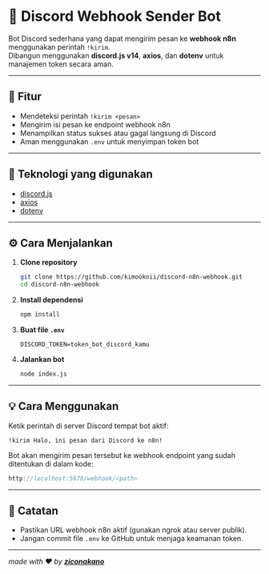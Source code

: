 # 🤖 Discord Webhook Sender Bot

Bot Discord sederhana yang dapat mengirim pesan ke **webhook n8n** menggunakan perintah `!kirim`.  
Dibangun menggunakan **discord.js v14**, **axios**, dan **dotenv** untuk manajemen token secara aman.

---

## 🚀 Fitur
- Mendeteksi perintah `!kirim <pesan>`
- Mengirim isi pesan ke endpoint webhook n8n
- Menampilkan status sukses atau gagal langsung di Discord
- Aman menggunakan `.env` untuk menyimpan token bot

---

## 🧰 Teknologi yang digunakan
- [discord.js](https://discord.js.org)
- [axios](https://axios-http.com/)
- [dotenv](https://www.npmjs.com/package/dotenv)

---

## ⚙️ Cara Menjalankan

1. **Clone repository**
   ```bash
   git clone https://github.com/kimookoii/discord-n8n-webhook.git
   cd discord-n8n-webhook
   ```

2. **Install dependensi**

   ```bash
   npm install
   ```

3. **Buat file `.env`**

   ```env
   DISCORD_TOKEN=token_bot_discord_kamu
   ```

4. **Jalankan bot**

   ```bash
   node index.js
   ```

---

## 💡 Cara Menggunakan

Ketik perintah di server Discord tempat bot aktif:

```
!kirim Halo, ini pesan dari Discord ke n8n!
```

Bot akan mengirim pesan tersebut ke webhook endpoint yang sudah ditentukan di dalam kode:

```js
http://localhost:5678/webhook/<path>
```

---

## 🧠 Catatan

* Pastikan URL webhook n8n aktif (gunakan ngrok atau server publik).
* Jangan commit file `.env` ke GitHub untuk menjaga keamanan token.

---

_made with ❤️ by **[ziconakano](https://instagram.com/ziconkn_)**_